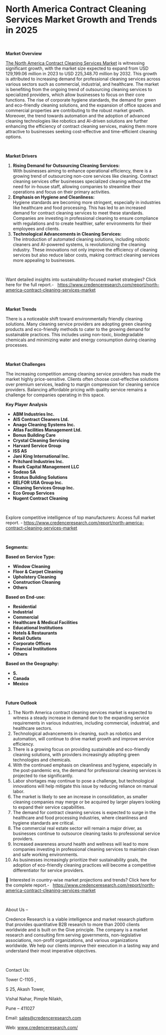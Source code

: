 # North America Contract Cleaning Services Market Growth and Trends in 2025


<p><strong>&nbsp;</strong></p>
<p><strong>Market Overview</strong></p>
<p><a href="https://www.credenceresearch.com/report/north-america-contract-cleaning-services-market">The North America Contract Cleaning Services Market</a> is witnessing significant growth, with the market size expected to expand from USD 129,199.06 million in 2023 to USD 225,348.70 million by 2032. This growth is attributed to increasing demand for professional cleaning services across various sectors such as commercial, industrial, and healthcare. The market is benefiting from the ongoing trend of outsourcing cleaning services to specialized providers, which allow businesses to focus on their core functions. The rise of corporate hygiene standards, the demand for green and eco-friendly cleaning solutions, and the expansion of office spaces and commercial properties are contributing to the robust market growth. Moreover, the trend towards automation and the adoption of advanced cleaning technologies like robotics and AI-driven solutions are further enhancing the efficiency of contract cleaning services, making them more attractive to businesses seeking cost-effective and time-efficient cleaning options.</p>
<p><strong>&nbsp;</strong></p>
<p><strong>Market Drivers</strong></p>
<ol>
<li><strong>Rising Demand for Outsourcing Cleaning Services:</strong><br /> With businesses aiming to enhance operational efficiency, there is a growing trend of outsourcing non-core services like cleaning. Contract cleaning services offer businesses specialized cleaning without the need for in-house staff, allowing companies to streamline their operations and focus on their primary activities.</li>
<li><strong>Emphasis on Hygiene and Cleanliness:</strong><br /> Hygiene standards are becoming more stringent, especially in industries like healthcare and food processing. This has led to an increased demand for contract cleaning services to meet these standards. Companies are investing in professional cleaning to ensure compliance with regulations and to create healthier, safer environments for their employees and clients.</li>
<li><strong>Technological Advancements in Cleaning Services:</strong><br /> The introduction of automated cleaning solutions, including robotic cleaners and AI-powered systems, is revolutionizing the cleaning industry. These innovations not only improve the efficiency of cleaning services but also reduce labor costs, making contract cleaning services more appealing to businesses.</li>
</ol>
<p>&nbsp;</p>
<p>Want detailed insights into sustainability-focused market strategies? Click here for the full report.- &nbsp;&nbsp;<a href="https://www.credenceresearch.com/report/north-america-contract-cleaning-services-market">https://www.credenceresearch.com/report/north-america-contract-cleaning-services-market</a></p>
<p>&nbsp;</p>
<p><strong>Market Trends</strong></p>
<p>There is a noticeable shift toward environmentally friendly cleaning solutions. Many cleaning service providers are adopting green cleaning products and eco-friendly methods to cater to the growing demand for sustainable practices. This includes using non-toxic, biodegradable chemicals and minimizing water and energy consumption during cleaning processes.</p>
<p><strong>&nbsp;</strong></p>
<p><strong>Market Challenges</strong></p>
<p>The increasing competition among cleaning service providers has made the market highly price-sensitive. Clients often choose cost-effective solutions over premium services, leading to margin compression for cleaning service providers. Balancing affordable pricing with quality service remains a challenge for companies operating in this space.</p>
<p><strong>Key Player Analysis</strong></p>
<ul>
<li><strong>ABM Industries Inc.</strong></li>
<li><strong>AIS Contract Cleaners Ltd.</strong></li>
<li><strong>Anago Cleaning Systems Inc.</strong></li>
<li><strong>Atlas Facilities Management Ltd.</strong></li>
<li><strong>Bonus Building Care</strong></li>
<li><strong>Crystal Cleaning Servicing</strong></li>
<li><strong>Harvard Service Group</strong></li>
<li><strong>ISS AS</strong></li>
<li><strong>Jani King International Inc.</strong></li>
<li><strong>Pritchard Industries Inc.</strong></li>
<li><strong>Roark Capital Management LLC</strong></li>
<li><strong>Sodexo SA</strong></li>
<li><strong>Stratus Building Solutions</strong></li>
<li><strong>BELFOR USA Group Inc.</strong></li>
<li><strong>Cleaning Services Group Inc.</strong></li>
<li><strong>Eco Group Services</strong></li>
<li><strong>Nugent Contract Cleaning</strong></li>
</ul>
<p><strong>&nbsp;</strong></p>
<p>Explore competitive intelligence of top manufacturers: Access full market report. - <a href="https://www.credenceresearch.com/report/north-america-contract-cleaning-services-market">https://www.credenceresearch.com/report/north-america-contract-cleaning-services-market</a></p>
<p>&nbsp;</p>
<p><strong>Segments:</strong></p>
<p><strong>Based on&nbsp;Service Type:</strong></p>
<ul>
<li><strong>Window Cleaning</strong></li>
<li><strong>Floor &amp; Carpet Cleaning</strong></li>
<li><strong>Upholstery Cleaning</strong></li>
<li><strong>Construction Cleaning</strong></li>
<li><strong>Others</strong></li>
</ul>
<p><strong>Based on End-use:</strong></p>
<ul>
<li><strong>Residential</strong></li>
<li><strong>Industrial</strong></li>
<li><strong>Commercial</strong></li>
<li><strong>Healthcare &amp; Medical Facilities</strong></li>
<li><strong>Educational Institutions</strong></li>
<li><strong>Hotels &amp; Restaurants</strong></li>
<li><strong>Retail Outlets</strong></li>
<li><strong>Corporate Offices</strong></li>
<li><strong>Financial Institutions</strong></li>
<li><strong>Others</strong></li>
</ul>
<p><strong>Based on the Geography:</strong></p>
<ul>
<li><strong>S.</strong></li>
<li><strong>Canada</strong></li>
<li><strong>Mexico</strong></li>
</ul>
<p><strong>&nbsp;</strong></p>
<p><strong>Future Outlook </strong></p>
<ol>
<li>The North America contract cleaning services market is expected to witness a steady increase in demand due to the expanding service requirements in various industries, including commercial, industrial, and healthcare sectors.</li>
<li data-start="4272" data-end="4413">Technological advancements in cleaning, such as robotics and automation, will continue to drive market growth and improve service efficiency.</li>
<li data-start="4417" data-end="4574">There is a growing focus on providing sustainable and eco-friendly cleaning solutions, with providers increasingly adopting green technologies and chemicals.</li>
<li data-start="4578" data-end="4752">With the continued emphasis on cleanliness and hygiene, especially in the post-pandemic era, the demand for professional cleaning services is projected to rise significantly.</li>
<li data-start="4756" data-end="4903">Labor shortages may continue to pose a challenge, but technological innovations will help mitigate this issue by reducing reliance on manual labor.</li>
<li data-start="4907" data-end="5083">The market is likely to see an increase in consolidation, as smaller cleaning companies may merge or be acquired by larger players looking to expand their service capabilities.</li>
<li data-start="5087" data-end="5253">The demand for contract cleaning services is expected to surge in the healthcare and food processing industries, where cleanliness and hygiene standards are critical.</li>
<li data-start="5257" data-end="5404">The commercial real estate sector will remain a major driver, as businesses continue to outsource cleaning tasks to professional service providers.</li>
<li data-start="5408" data-end="5575">Increased awareness around health and wellness will lead to more companies investing in professional cleaning services to maintain clean and safe working environments.</li>
<li data-start="5580" data-end="5757">As businesses increasingly prioritize their sustainability goals, the adoption of eco-friendly cleaning practices will become a competitive differentiator for service providers.</li>
</ol>
<p data-start="5759" data-end="5924">📌 Interested in country-wise market projections and trends? Click here for the complete report.- &nbsp;&nbsp;<a href="https://www.credenceresearch.com/report/north-america-contract-cleaning-services-market">https://www.credenceresearch.com/report/north-america-contract-cleaning-services-market</a></p>
<p>&nbsp;</p>
<p>About Us &ndash;</p>
<p>Credence Research is a viable intelligence and market research platform that provides quantitative B2B research to more than 2000 clients worldwide and is built on the Give principle. The company is a market research and consulting firm serving governments, non-legislative associations, non-profit organizations, and various organizations worldwide. We help our clients improve their execution in a lasting way and understand their most imperative objectives.</p>
<p>&nbsp;</p>
<p>Contact Us:</p>
<p>Tower C-1105 ,</p>
<p>S 25, Akash Tower,</p>
<p>Vishal Nahar, Pimple Nilakh,</p>
<p>Pune &ndash; 411027</p>
<p>Email: <a href="mailto:sales@credenceresearch.com">sales@credenceresearch.com</a></p>
<p>Web: <a href="http://www.credenceresearch.com/">www.credenceresearch.com/</a></p>
